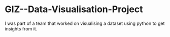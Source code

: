 # GIZ--Data-Visualisation-Project
I was part of a team that worked on visualising a dataset using python to get insights from it.
